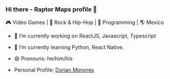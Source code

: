 ### Hi there - Raptor Maps profile 👋
🎮 Video Games | 🎼 Rock & Hip-Hop | 💙 Programming | 🌎 Mexico

- 🔭  I’m currently working on ReactJS, Javascript, Typescript
- 🌱  I’m currently learning Python, React Native.
- 😄  Pronouns: he/him/his

- Personal Profile: [Dorian Morones](https://github.com/dorian-morones) 
